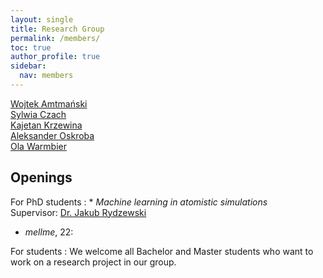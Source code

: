 ```yaml
---
layout: single
title: Research Group
permalink: /members/
toc: true
author_profile: true
sidebar:
  nav: members
---
```


[Wojtek Amtmański](wa)  
[Sylwia Czach](sc)  
[Kajetan Krzewina](kk)  
[Aleksander Oskroba](ao)  
[Ola Warmbier](aw)

Openings
--------

For PhD students
:  * *Machine learning in atomistic simulations*  
    Supervisor: [Dr. Jakub Rydzewski](/members/jr/)


   * *mellme*, 22:

For students
:     We welcome all Bachelor and Master students who want to work on a research project in our group.
